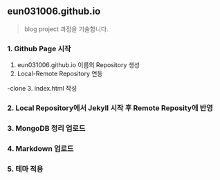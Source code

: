 ## eun031006.github.io
> blog project 과정을 기술합니다.

### 1. Github Page 시작
1. eun031006.github.io 이름의 Repository 생성
2. Local-Remote Repository 연동

-clone
3. index.html 작성

### 2. Local Repository에서 Jekyll 시작 후 Remote Reposity에 반영

### 3. MongoDB 정리 업로드

### 4. Markdown 업로드

### 5. 테마 적용
